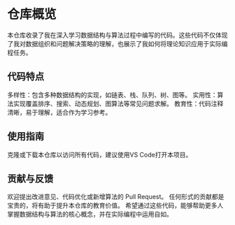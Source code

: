 # 仓库概览

本仓库收录了我在深入学习数据结构与算法过程中编写的代码。这些代码不仅体现了我对数据组织和问题解决策略的理解，也展示了我如何将理论知识应用于实际编程任务。

## 代码特点

多样性：包含多种数据结构的实现，如链表、栈、队列、树、图等。
实用性：算法实现覆盖排序、搜索、动态规划、图算法等常见问题求解。
教育性：代码注释清晰，易于理解，适合作为学习参考。

## 使用指南

克隆或下载本仓库以访问所有代码，建议使用VS Code打开本项目。

## 贡献与反馈

欢迎提出改进意见、代码优化或新增算法的 Pull Request。
任何形式的贡献都是宝贵的，将有助于提升本仓库的教育价值。
希望通过这些代码，能够帮助更多人掌握数据结构与算法的核心概念，并在实际编程中运用自如。
